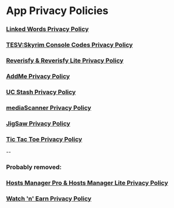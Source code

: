 # App Privacy Policies

### [Linked Words Privacy Policy](https://github.com/AwaisKing/PPs/blob/master/LinkedWords.md)

### [TESV:Skyrim Console Codes Privacy Policy](https://github.com/AwaisKing/PPs/blob/master/Skyrim.md)

### [Reverisfy & Reverisfy Lite Privacy Policy](https://github.com/AwaisKing/PPs/blob/master/Reverisfy.md)

### [AddMe Privacy Policy](https://github.com/AwaisKing/PPs/blob/master/AddMe.md)

### [UC Stash Privacy Policy](https://github.com/AwaisKing/PPs/blob/master/UCStash.md)

### [mediaScanner Privacy Policy](https://github.com/AwaisKing/PPs/blob/master/mediaScanner.md)

### [JigSaw Privacy Policy](https://github.com/AwaisKing/PPs/blob/master/JigSaw.md)

### [Tic Tac Toe Privacy Policy](https://github.com/AwaisKing/PPs/blob/master/TicTacToe.md)

--

### Probably removed:

### [Hosts Manager Pro & Hosts Manager Lite Privacy Policy](https://github.com/AwaisKing/PPs/blob/master/HostsManager.md)

### [Watch 'n' Earn Privacy Policy](https://github.com/AwaisKing/PPs/blob/master/WatchnEarn.md)